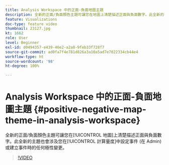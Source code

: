 ```yaml
---
title: Analysis Workspace 中的正面-負面地圖主題
description: 全新的正面/負面顏色主題可讓您在地圖上清楚描述正面與負面數字。此全新的主題也會涉及您在計算量度中設定事件 (在 Admin) 或建立事件時的任何極性變更。
feature: Visualizations
doc-type: feature video
thumbnail: 23127.jpg
kt: 1662
role: User
level: Beginner
exl-id: d0494357-e439-46e2-a2a8-9feb33f728f7
source-git-commit: ad0fa7f4e781d826a3a10a5ad7e7022334cb44e4
workflow-type: ht
source-wordcount: '98'
ht-degree: 100%

---
```


# Analysis Workspace 中的正面-負面地圖主題 {#positive-negative-map-theme-in-analysis-workspace}

全新的正面/負面顏色主題可讓您在[!UICONTROL 地圖]上清楚描述正面與負面數字。此全新的主題也會涉及您在[!UICONTROL 計算量度]中設定事件 (在 Admin) 或建立事件時的任何極性變更。

>[!VIDEO](https://video.tv.adobe.com/v/23127/?quality=12)
